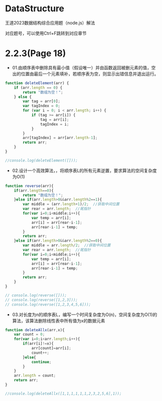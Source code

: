 # DataStructure

王道2023数据结构综合应用题（node.js）解法

对应题号，可以使用Ctrl+F跳转到对应章节

# 2.2.3(Page 18)

- 01.由顺序表中删除具有最小值（假设唯一）并由函数返回被删元素的值，空出的位置由最后一个元素填补，若顺序表为空，则显示出错信息并退出运行。
 
```JavaScript
function deleteElement(arr) {
    if (arr.length == 0) {
        return "数组为空！";
    } else {
        var tag = arr[0];
        var tagIndex = 0;
        for (var i = 0; i < arr.length; i++) {
            if (tag >= arr[i]) {
                tag = arr[i];
                tagIndex = i;
            }
        }
        arr[tagIndex] = arr[arr.length-1];
        return arr;
    }
}

//console.log(deleteElement([]));
```

- 02.设计一个高效算法，，将顺序表L的所有元素逆置，要求算法的空间复杂度为O(1)

```javascript
function reverse(arr){
    if(arr.length==0){
        return "数组为空！";
    }else if(arr.length>0&&arr.length%2==1){
        var middle = (arr.length+1)/2;  //获取中间位置
        var rear = arr.length;  //尾指针
        for(var i=0;i<middle;i++){
            var temp = arr[i];
            arr[i] = arr[rear-i-1];
            arr[rear-i-1] = temp;
        }
        return arr;
    }else if(arr.length>0&&arr.length%2==0){
        var middle = arr.length/2;  //获取中间位置
        var rear = arr.length;  //尾指针
        for(var i=0;i<middle;i++){
            var temp = arr[i];
            arr[i] = arr[rear-i-1];
            arr[rear-i-1] = temp;
        }
        return arr;
    }
}

// console.log(reverse([]));
// console.log(reverse([1,2,3]));
// console.log(reverse([1,2,3,4,5,6]));
```

- 03.对长度为n的顺序表L，编写一个时间复杂度为O(n)，空间复杂度为O(1)的算法，该算法删除线性表中所有值为x的数据元素

```javascript
function deleteAllx(arr,x){
    var count = 0;
    for(var i=0;i<arr.length;i++){
        if(arr[i]!=x){
            arr[count]=arr[i];
            count++;
        }else{
            continue;
        }
    }
    arr.length = count;
    return arr;
}

//console.log(deleteAllx([1,1,1,1,1,1,2,3,2,5,6],1));
```
